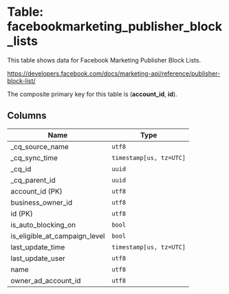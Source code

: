 # Table: facebookmarketing_publisher_block_lists

This table shows data for Facebook Marketing Publisher Block Lists.

https://developers.facebook.com/docs/marketing-api/reference/publisher-block-list/

The composite primary key for this table is (**account_id**, **id**).

## Columns

| Name          | Type          |
| ------------- | ------------- |
|_cq_source_name|`utf8`|
|_cq_sync_time|`timestamp[us, tz=UTC]`|
|_cq_id|`uuid`|
|_cq_parent_id|`uuid`|
|account_id (PK)|`utf8`|
|business_owner_id|`utf8`|
|id (PK)|`utf8`|
|is_auto_blocking_on|`bool`|
|is_eligible_at_campaign_level|`bool`|
|last_update_time|`timestamp[us, tz=UTC]`|
|last_update_user|`utf8`|
|name|`utf8`|
|owner_ad_account_id|`utf8`|
